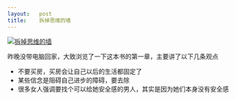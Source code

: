 ```yaml
---
layout:   post
title:    拆掉思维的墙
---
```





[![拆掉思维的墙](http://img3.douban.com/mpic/s6907698.jpg)](http://book.douban.com/subject/4953695/)

昨晚没带电脑回家，大致浏览了一下这本书的第一章，主要讲了以下几条观点

* 不要买房，买房会让自己以后的生活都固定了
* 某些信念是阻碍自己进步的障碍，要去除
* 很多女人强调要找个可以给她安全感的男人，其实是因为她们本身没有安全感




